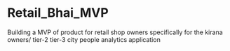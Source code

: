 # Retail_Bhai_MVP
Building a MVP of product for retail shop owners specifically for the kirana owners/ tier-2 tier-3 city people analytics application
